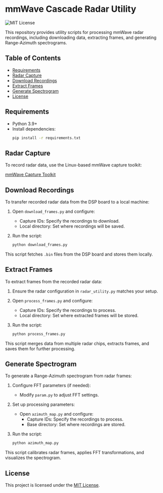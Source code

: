 # mmWave Cascade Radar Utility

![MIT License](https://img.shields.io/badge/License-MIT-blue.svg)

This repository provides utility scripts for processing mmWave radar recordings, including downloading data, extracting
frames, and generating Range-Azimuth spectrograms.

## Table of Contents

- [Requirements](#requirements)
- [Radar Capture](#radar-capture)
- [Download Recordings](#download-recordings)
- [Extract Frames](#extract-frames)
- [Generate Spectrogram](#generate-spectrogram)
- [License](#license)

## Requirements

- Python 3.9+
- Install dependencies:
  ```sh
  pip install -r requirements.txt
  ```

## Radar Capture

To record radar data, use the Linux-based mmWave capture toolkit:

[mmWave Capture Toolkit](https://github.com/mmwave-capture-std/mmwave-capture-std)

## Download Recordings

To transfer recorded radar data from the DSP board to a local machine:

1. Open `download_frames.py` and configure:
    - Capture IDs: Specify the recordings to download.
    - Local directory: Set where recordings will be saved.

2. Run the script:
   ```sh
   python download_frames.py
   ```

This script fetches `.bin` files from the DSP board and stores them locally.

## Extract Frames

To extract frames from the recorded radar data:

1. Ensure the radar configuration in `radar_utility.py` matches your setup.
2. Open `process_frames.py` and configure:
    - Capture IDs: Specify the recordings to process.
    - Local directory: Set where extracted frames will be stored.

3. Run the script:
   ```sh
   python process_frames.py
   ```

This script merges data from multiple radar chips, extracts frames, and saves them for further processing.

## Generate Spectrogram

To generate a Range-Azimuth spectrogram from radar frames:

1. Configure FFT parameters (if needed):
    - Modify `param.py` to adjust FFT settings.

2. Set up processing parameters:
    - Open `azimuth_map.py` and configure:
        - Capture IDs: Specify the recordings to process.
        - Base directory: Set where recordings are stored.

3. Run the script:
   ```sh
   python azimuth_map.py
   ```

This script calibrates radar frames, applies FFT transformations, and visualizes the spectrogram.

## License

This project is licensed under the [MIT License](https://mit-license.org/).

